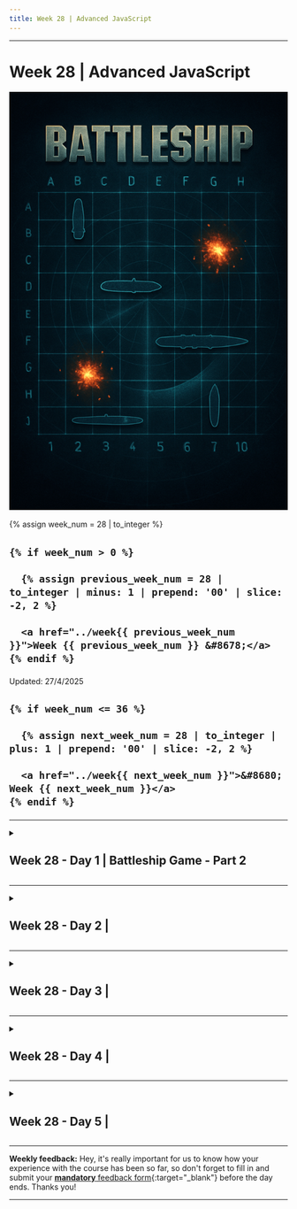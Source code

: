 ```yaml
---
title: Week 28 | Advanced JavaScript
---
```


<hr class="mb-0">

<h1 id="{{ Week 28-Advanced JavaScript | slugify }}">
  <span class="week-prefix">Week 28 |</span> Advanced JavaScript
</h1>

<img src="assets/battleship-game.png" />

<div class="week-controls">

  {% assign week_num = 28 | to_integer %}

  <h2 class="week-controls__previous_week">

    {% if week_num > 0 %}

      {% assign previous_week_num = 28 | to_integer | minus: 1 | prepend: '00' | slice: -2, 2 %}

      <a href="../week{{ previous_week_num }}">Week {{ previous_week_num }} &#8678;</a>
    {% endif %}

  </h2>

  <span>Updated: 27/4/2025</span>

  <h2 class="week-controls__next_week">

    {% if week_num <= 36 %}

      {% assign next_week_num = 28 | to_integer | plus: 1 | prepend: '00' | slice: -2, 2 %}

      <a href="../week{{ next_week_num }}">&#8680; Week {{ next_week_num }}</a>
    {% endif %}

  </h2>

</div>

---

<!-- Week 28 - Day 1 | Battleship Game - Part 2 -->
<details markdown="1">
  <summary>
    <h2>
      <span class="summary-day">Week 28 - Day 1</span> | Battleship Game - Part 2</h2>
  </summary>

### Schedule

  - **Watch the lectures**
  - **Study the suggested material**
  - **Practice on the topics and share your questions**

### Study Plan

  Your instructor will share the video lectures with you. Here are the topics covered:

  - **Part 1:** We continue on our Battleship game by coming up with more requirements and game rules and ways and ideas to implement them. We also take a look at error handling and creating custom errors by extending the native `Error` constructor in JavaScript. Last, but not least, we explore the IIFE pattern: Immediately Invoked Function Expression, which is one of the most powerful and widely used JS patterns.

  - **Part 2:** We continue our discussion on the IIFE pattern, debug some Battleship algorithm implementation that deals with the game board and try to come up with some abstractions that will help us deal with the complexity of the game requirements.

  You can find the lecture code [here](https://github.com/in-tech-gration/WDX-180/tree/main/curriculum/week28/assets/day01/code){:target="_blank"}

  **Lecture Notes:**

  **Questions**

  - How can we limit the number of exposed global variables?  
    - Use Modules (import/export)  
  - How can we protect our code from global variable conflicts?  
    - Avoid common names (e.g. user, password, secret, initGame, initApp, init)  
    - Prefix your global variables with something very specific, e.g. bgameUser, bgameApp, etc.

  **References & Resources:**

  - Creating custom Errors  
    - [Custom errors, extending Error](https://javascript.info/custom-errors){:target="_blank"}  
  - [IIFE: Immediately Invoked Function Expression](https://developer.mozilla.org/en-US/docs/Glossary/IIFE){:target="_blank"}  
  - **getBoundingClientRect()**: “An object providing information about the size of an element and its position relative to the viewport” [(MDN)](https://developer.mozilla.org/en-US/docs/Web/API/Element/getBoundingClientRect){:target="_blank"}  
    - returns [DOMRect](https://developer.mozilla.org/en-US/docs/Web/API/DOMRect){:target="_blank"}  
  - Debugging techniques:  
    - Comment/Uncomment lines and check and compare behavior (before/after)   
    - Change the order of lines and see what happens  
    - `console.log` everything!  
    - Manually trace the code

  **Tips for production apps:**  
    - Handle errors  
    - Minimize the code required to run the app  

<!-- Summary -->

<!-- Exercises -->

### Extra Resources

  ---



  _Photo by []()_


<!-- Sources and Attributions -->
  
</details>

<hr class="mt-1">

<!-- Week 28 - Day 2 |  -->
<details markdown="1">
  <summary>
    <h2>
      <span class="summary-day">Week 28 - Day 2</span> | </h2>
  </summary>

### Schedule

  - **Study the suggested material**
  - **Practice on the topics and share your questions**

<!-- Study Plan -->

<!-- Summary -->

<!-- Exercises -->

<!-- Extra Resources -->

<!-- Sources and Attributions -->
  
</details>

<hr class="mt-1">

<!-- Week 28 - Day 3 |  -->
<details markdown="1">
  <summary>
    <h2>
      <span class="summary-day">Week 28 - Day 3</span> | </h2>
  </summary>

### Schedule

  - **Watch the lectures**
  - **Study the suggested material**
  - **Practice on the topics and share your questions**

### Study Plan

  Your instructor will share the video lectures with you. Here are the topics covered:

  - **Part 1:** 
  - **Part 2:**

  You can find the lecture code [here](){:target="_blank"}

  **Lecture Notes & Questions:**

  **References & Resources:**

<!-- Summary -->

<!-- Exercises -->

### Extra Resources

  ---



  _Photo by []()_


<!-- Sources and Attributions -->
  
</details>

<hr class="mt-1">

<!-- Week 28 - Day 4 |  -->
<details markdown="1">
  <summary>
    <h2>
      <span class="summary-day">Week 28 - Day 4</span> | </h2>
  </summary>

### Schedule

  - **Study the suggested material**
  - **Practice on the topics and share your questions**

<!-- Study Plan -->

<!-- Summary -->

<!-- Exercises -->

<!-- Extra Resources -->

<!-- Sources and Attributions -->
  
</details>

<hr class="mt-1">

<!-- Week 28 - Day 5 |  -->
<details markdown="1">
  <summary>
    <h2>
      <span class="summary-day">Week 28 - Day 5</span> | </h2>
  </summary>

### Schedule

  - **Watch the lectures**
  - **Study the suggested material**
  - **Practice on the topics and share your questions**

### Study Plan

  Your instructor will share the video lectures with you. Here are the topics covered:

  - **Part 1:** 
  - **Part 2:**

  You can find the lecture code [here](){:target="_blank"}

  **Lecture Notes & Questions:**

  **References & Resources:**

<!-- Summary -->

<!-- Exercises -->

### Extra Resources

  ---



  _Photo by []()_


<!-- Sources and Attributions -->
  
</details>


<hr class="mt-1">

**Weekly feedback:** Hey, it's really important for us to know how your experience with the course has been so far, so don't forget to fill in and submit your [**mandatory** feedback form](https://forms.gle/S6Zg3bbS2uuwsSZF9){:target="_blank"} before the day ends. Thanks you!



---

<!-- COMMENTS: -->
<script src="https://utteranc.es/client.js"
  repo="in-tech-gration/WDX-180"
  issue-term="pathname"
  theme="github-dark"
  crossorigin="anonymous"
  async>
</script>